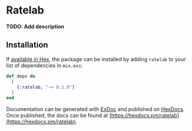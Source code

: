 # Ratelab

**TODO: Add description**

## Installation

If [available in Hex](https://hex.pm/docs/publish), the package can be installed
by adding `ratelab` to your list of dependencies in `mix.exs`:

```elixir
def deps do
  [
    {:ratelab, "~> 0.1.0"}
  ]
end
```

Documentation can be generated with [ExDoc](https://github.com/elixir-lang/ex_doc)
and published on [HexDocs](https://hexdocs.pm). Once published, the docs can
be found at [https://hexdocs.pm/ratelab](https://hexdocs.pm/ratelab).

